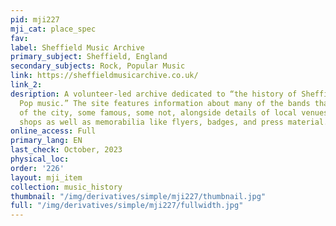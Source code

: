 ```yaml
---
pid: mji227
mji_cat: place_spec
fav: 
label: Sheffield Music Archive
primary_subject: Sheffield, England
secondary_subjects: Rock, Popular Music
link: https://sheffieldmusicarchive.co.uk/
link_2: 
desription: A volunteer-led archive dedicated to “the history of Sheffield Rock &
  Pop music.” The site features information about many of the bands that came out
  of the city, some famous, some not, alongside details of local venues and record
  shops as well as memorabilia like flyers, badges, and press material.
online_access: Full
primary_lang: EN
last_check: October, 2023
physical_loc: 
order: '226'
layout: mji_item
collection: music_history
thumbnail: "/img/derivatives/simple/mji227/thumbnail.jpg"
full: "/img/derivatives/simple/mji227/fullwidth.jpg"
---
```

